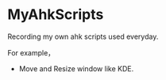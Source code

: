 # MyAhkScripts

Recording my own ahk scripts used everyday.

For example，

- Move and Resize window like KDE.

